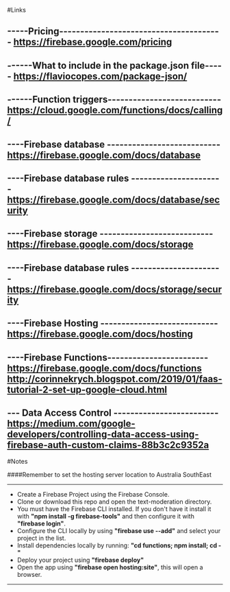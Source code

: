 #Links

-----Pricing---------------------------------------
https://firebase.google.com/pricing
--------------------------------------------------

------What to include in the package.json file-----
https://flaviocopes.com/package-json/
---------------------------------------------------

------Function triggers---------------------------
https://cloud.google.com/functions/docs/calling/
--------------------------------------------------

----Firebase database ---------------------------
https://firebase.google.com/docs/database
--------------------------------------------------

----Firebase database rules ----------------------
https://firebase.google.com/docs/database/security
-------------------------------------------------

----Firebase storage  ---------------------------
https://firebase.google.com/docs/storage
--------------------------------------------------

----Firebase database rules ----------------------
https://firebase.google.com/docs/storage/security
--------------------------------------------------

----Firebase Hosting ----------------------------
https://firebase.google.com/docs/hosting
-------------------------------------------------

----Firebase Functions------------------------
https://firebase.google.com/docs/functions
http://corinnekrych.blogspot.com/2019/01/faas-tutorial-2-set-up-google-cloud.html
-----------------------------------------------

--- Data Access Control -------------------------
https://medium.com/google-developers/controlling-data-access-using-firebase-auth-custom-claims-88b3c2c9352a
-------------------------------------------------

#Notes

####Remember to set the hosting server location to Australia SouthEast

------------------------------------------------

* Create a Firebase Project using the Firebase Console.
* Clone or download this repo and open the text-moderation directory.
* You must have the Firebase CLI installed. If you don't have it install it with **"npm install -g firebase-tools"** and then configure it with **"firebase login"**.
* Configure the CLI locally by using **"firebase use --add"** and select your project in the list.
* Install dependencies locally by running: **"cd functions; npm install; cd -"**
* Deploy your project using **"firebase deploy"**
* Open the app using **"firebase open hosting:site"**, this will open a browser.

--------------------------------------------------




